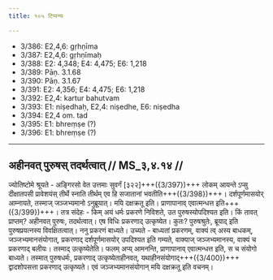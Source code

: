 ```yaml
---
title: १०५ टिप्पन्यः

---
```

- 3/386: E2,4,6: gṛhṇīma
- 3/387: E2,4,6: gṛhṇīmaḥ
- 3/388: E2: 4,348; E4: 4,475; E6: 1,218
- 3/389: Pāṇ. 3.1.68
- 3/390: Pāṇ. 3.1.67
- 3/391: E2: 4,356; E4: 4,475; E6: 1,218
- 3/392: E2,4: kartur bahutvam
- 3/393: E1: niṣedhaḥ, E2,4: niṣedhe, E6: niṣedha
- 3/394: E2,4 om. tad
- 3/395: E1: bhreṃṣe (?)
- 3/396: E1: bhreṃṣe (?)

____________________________________________


## अहीनवत् पुरुषस् तदर्थत्वात् // MS_३,४.१४ //

ज्योतिष्टोमे श्रूयते - अङ्गिरसो वेत उत्तमाः सुवर्गं [३२२]+++({3/397})+++ लोकम् आयन्ते ऽप्सु दीक्षातपसी प्रावेशयंस् तीर्थे स्नाति तीर्थम् एव हि सजातानां भवतीति+++({3/398})+++। दर्शपूर्णमासयोर् आम्नायते, तस्माज् जञ्जभ्यमानो ऽनुब्रूयात्। मयि दक्षक्रतू इति। प्राणापानाव् एवात्मन्धत्त इति+++({3/399})+++। तत्र संदेहः - किम् अयं धर्मः प्रकरणे निविशते, उत पुरुषस्योपदिश्यत इति। किं तावत् प्राप्तम्? अहीनवत् पुरुषः, तदर्थत्वात्। एष विधिः प्रकरणाद् उत्कृष्येत। कुतः? पुरुषश्रुतेः, ब्रूयाद् इति पुरुषप्रयत्नस्य विवक्षितत्वात्।
ननु प्रकरणं बाध्यते। उच्यते - बाध्यतां प्रकरणम्, वाक्यं त्व् अस्य बाधकम्, जञ्जभ्यमानसंयोगात्, प्रकरणाद् दर्शपूर्णमासयोर् उपदिश्यत इति गम्यते, वाक्याज् जञ्जभ्यमानस्य, वाक्यं च प्रकरणाद् बलीयः। तस्माद् उत्कृष्येतेति। फलम् अप्य् आमनन्ति, प्राणापानाव् एवात्मन्धत्त इति, स च संयोगो बाध्यते। तस्मात् पुरुषधर्मः, प्रकरणाद् उत्कृष्येताहीनवत्, यथाहीनसंयोगाद्+++({3/400})+++ द्वादशोपसत्ता प्रकरणाद् उत्कृष्यते। एवं जञ्जभ्यमानसंयोगान् मयि दक्षक्रतू इति वचनम्।
